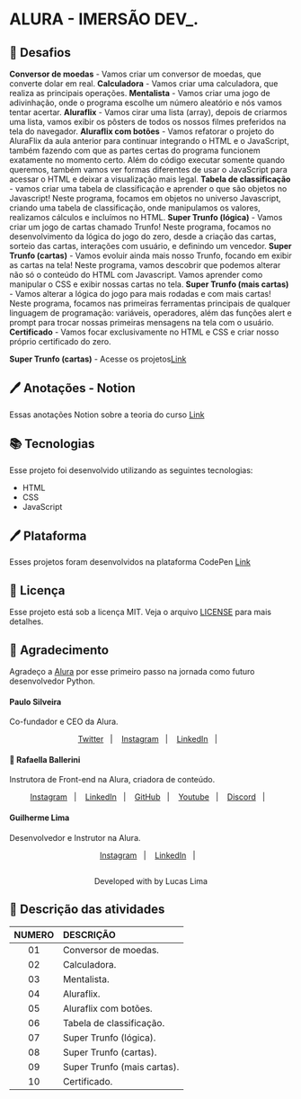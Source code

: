# ALURA - IMERSÃO DEV_.

## 🏃 Desafios

**Conversor de moedas** - Vamos criar um conversor de moedas, que converte dolar em real.
**Calculadora** - Vamos criar uma calculadora, que realiza as principais operações.
**Mentalista** - Vamos criar uma jogo de adivinhação, onde o programa escolhe um número aleatório e nós vamos tentar acertar. 
**Aluraflix** - Vamos cirar uma lista (array), depois de criarmos uma lista, vamos exibir os pôsters de todos os nossos filmes preferidos na tela do navegador.
**Aluraflix com botões** - Vamos refatorar o projeto do AluraFlix da aula anterior para continuar integrando o HTML e o JavaScript, também fazendo com que as partes certas do programa funcionem exatamente no momento certo. Além do código executar somente quando queremos, também vamos ver formas diferentes de usar o JavaScript para acessar o HTML e deixar a visualização mais legal.
**Tabela de classificação** - vamos criar uma tabela de classificação e aprender o que são objetos no Javascript! Neste programa, focamos em objetos no universo Javascript, criando uma tabela de classificação, onde manipulamos os valores, realizamos cálculos e incluímos no HTML.
**Super Trunfo (lógica)** - Vamos criar um jogo de cartas chamado Trunfo! Neste programa, focamos no desenvolvimento da lógica do jogo do zero, desde a criação das cartas, sorteio das cartas, interações com usuário, e definindo um vencedor.
**Super Trunfo (cartas)** - Vamos evoluir ainda mais nosso Trunfo, focando em exibir as cartas na tela! Neste programa, vamos descobrir que podemos alterar não só o conteúdo do HTML com Javascript. Vamos aprender como manipular o CSS e exibir nossas cartas no tela.
**Super Trunfo (mais cartas)** - Vamos alterar a lógica do jogo para mais rodadas e com mais cartas! Neste programa, focamos nas primeiras ferramentas principais de qualquer linguagem de programação: variáveis, operadores, além das funções alert e prompt para trocar nossas primeiras mensagens na tela com o usuário.
**Certificado** - Vamos focar exclusivamente no HTML e CSS e criar nosso próprio certificado do zero.

**Super Trunfo (cartas)** - Acesse os projetos[Link](https://codepen.io/lucasllimati/full/xxgdEqW)

## 🖊 Anotações - Notion

Essas anotações Notion sobre a teoria do curso [Link]()

## 📚 Tecnologias

Esse projeto foi desenvolvido utilizando as seguintes tecnologias:

- HTML
- CSS
- JavaScript

## 🖊 Plataforma

Esses projetos foram desenvolvidos na plataforma CodePen [Link]()

## 📝 Licença

Esse projeto está sob a licença MIT. Veja o arquivo [LICENSE](LICENSE) para mais detalhes.

## 👏 Agradecimento

Agradeço a [Alura](https://www.alura.com.br/) por esse primeiro passo na jornada como futuro desenvolvedor Python.

#### Paulo Silveira
Co-fundador e CEO da Alura.
<p align="center">
    <a href="https://twitter.com/paulo_caelum">Twitter</a>&nbsp;&nbsp;&nbsp;|&nbsp;&nbsp;&nbsp;
    <a href="https://www.instagram.com/paulo_hipster/">Instagram</a>&nbsp;&nbsp;&nbsp;|&nbsp;&nbsp;&nbsp;
    <a href="https://www.linkedin.com/in/paulosilveira/">LinkedIn</a>&nbsp;&nbsp;&nbsp;|&nbsp;&nbsp;&nbsp;
</p>

#### 🎥 Rafaella Ballerini
Instrutora de Front-end na Alura, criadora de conteúdo.
<p align="center">
    <a href="https://www.instagram.com/rafaballerini/">Instagram</a>&nbsp;&nbsp;&nbsp;|&nbsp;&nbsp;&nbsp;
    <a href="https://www.linkedin.com/in/rafaella-ballerini-45875016a/">LinkedIn</a>&nbsp;&nbsp;&nbsp;|&nbsp;&nbsp;&nbsp;
    <a href="https://github.com/rafaballerini">GitHub</a>&nbsp;&nbsp;&nbsp;|&nbsp;&nbsp;&nbsp;
    <a href="https://www.youtube.com/channel/UC_-uuuZbY0AAt9CViNzvc-Q">Youtube</a>&nbsp;&nbsp;&nbsp;|&nbsp;&nbsp;&nbsp;
    <a href="https://discord.com/invite/pzRrsEgHpn">Discord</a>&nbsp;&nbsp;&nbsp;|&nbsp;&nbsp;&nbsp;
</p>

#### Guilherme Lima
Desenvolvedor e Instrutor na Alura.
<p align="center">
    <a href="https://www.instagram.com/guilhermelimadev/">Instagram</a>&nbsp;&nbsp;&nbsp;|&nbsp;&nbsp;&nbsp;
    <a href="https://www.linkedin.com/in/guilherme-lima-developer/">LinkedIn</a>&nbsp;&nbsp;&nbsp;|&nbsp;&nbsp;&nbsp;
</p>

## 
<p align="center">Developed with by Lucas Lima</p>

## 📝 Descrição das atividades
NUMERO | DESCRIÇÃO
:-------: | :-------
01 | Conversor de moedas.
02 | Calculadora.
03 | Mentalista.
04 | Aluraflix.
05 | Aluraflix com botões.
06 | Tabela de classificação.
07 | Super Trunfo (lógica).
08 | Super Trunfo (cartas).
09 | Super Trunfo (mais cartas).
10 | Certificado.